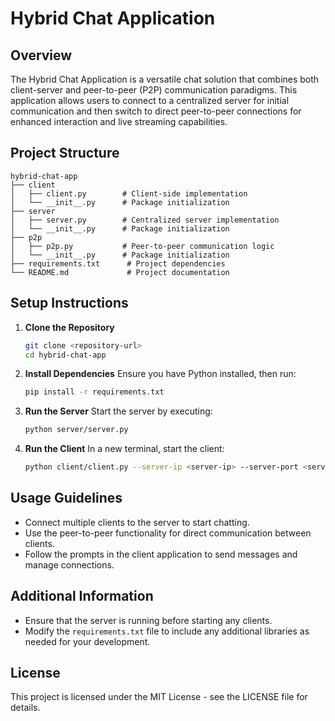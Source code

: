# Hybrid Chat Application

## Overview
The Hybrid Chat Application is a versatile chat solution that combines both client-server and peer-to-peer (P2P) communication paradigms. This application allows users to connect to a centralized server for initial communication and then switch to direct peer-to-peer connections for enhanced interaction and live streaming capabilities.

## Project Structure
```
hybrid-chat-app
├── client
│   ├── client.py        # Client-side implementation
│   └── __init__.py      # Package initialization
├── server
│   ├── server.py        # Centralized server implementation
│   └── __init__.py      # Package initialization
├── p2p
│   ├── p2p.py           # Peer-to-peer communication logic
│   └── __init__.py      # Package initialization
├── requirements.txt      # Project dependencies
└── README.md             # Project documentation
```

## Setup Instructions
1. **Clone the Repository**
   ```bash
   git clone <repository-url>
   cd hybrid-chat-app
   ```

2. **Install Dependencies**
   Ensure you have Python installed, then run:
   ```bash
   pip install -r requirements.txt
   ```

3. **Run the Server**
   Start the server by executing:
   ```bash
   python server/server.py
   ```

4. **Run the Client**
   In a new terminal, start the client:
   ```bash
   python client/client.py --server-ip <server-ip> --server-port <server-port>
   ```

## Usage Guidelines
- Connect multiple clients to the server to start chatting.
- Use the peer-to-peer functionality for direct communication between clients.
- Follow the prompts in the client application to send messages and manage connections.

## Additional Information
- Ensure that the server is running before starting any clients.
- Modify the `requirements.txt` file to include any additional libraries as needed for your development.

## License
This project is licensed under the MIT License - see the LICENSE file for details.